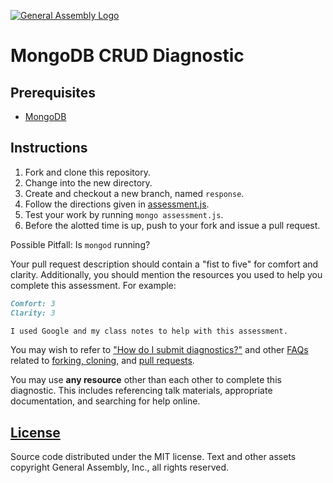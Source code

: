 [![General Assembly Logo](https://camo.githubusercontent.com/1a91b05b8f4d44b5bbfb83abac2b0996d8e26c92/687474703a2f2f692e696d6775722e636f6d2f6b6538555354712e706e67)](https://generalassemb.ly/education/web-development-immersive)

# MongoDB CRUD Diagnostic

## Prerequisites

-   [MongoDB](https://github.com/ga-wdi-boston/mongodb-crud)

## Instructions

1.  Fork and clone this repository.
1.  Change into the new directory.
1.  Create and checkout a new branch, named `response`.
1.  Follow the directions given in [assessment.js](assessment.js).
1.  Test your work by running `mongo assessment.js`.
1.  Before the alotted time is up, push to your fork and issue a pull request.

Possible Pitfall: Is `mongod` running?

Your pull request description should contain a "fist to five" for comfort and
clarity. Additionally, you should mention the resources you used to help you
complete this assessment. For example:

```md
Comfort: 3
Clarity: 3

I used Google and my class notes to help with this assessment.
```

You may wish to refer to ["How do I submit diagnostics?"](https://github.com/ga-wdi-boston/meta/wiki/Diagnostics)
and other [FAQs](https://github.com/ga-wdi-boston/meta/wiki/) related to
[forking, cloning](https://github.com/ga-wdi-boston/meta/wiki/ForkAndClone),
and [pull requests](https://github.com/ga-wdi-boston/meta/wiki/PullRequest).

You may use **any resource** other than each other to complete this diagnostic.
This includes referencing talk materials, appropriate documentation, and
searching for help online.

## [License](LICENSE)

Source code distributed under the MIT license. Text and other assets copyright
General Assembly, Inc., all rights reserved.

